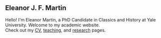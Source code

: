 Eleanor J. F. Martin
---

Hello! I'm Eleanor Martin, a PhD Candidate in Classics and History at Yale University. 
Welcome to my academic website.  
Check out my [CV](/assets/CV.pdf), [teaching](/teaching/), and [research](/research/) pages.
